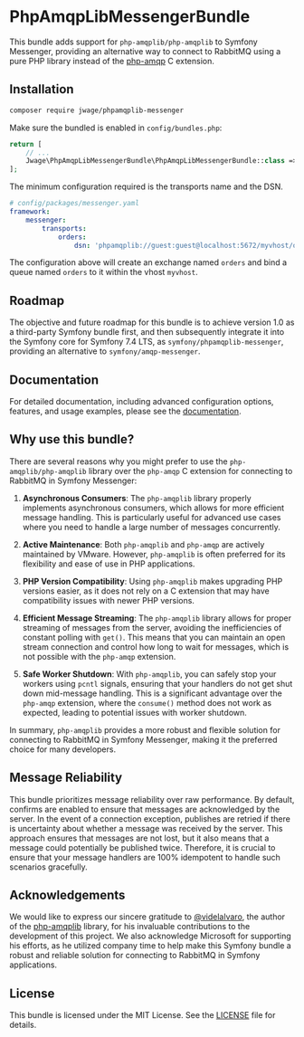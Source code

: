 # PhpAmqpLibMessengerBundle

This bundle adds support for `php-amqplib/php-amqplib` to Symfony Messenger, providing an alternative way to connect to RabbitMQ using a pure PHP library instead of the [php-amqp](https://github.com/php-amqp/php-amqp) C extension.

## Installation

```bash
composer require jwage/phpamqplib-messenger
```

Make sure the bundled is enabled in `config/bundles.php`:

```php
return [
    // ...
    Jwage\PhpAmqpLibMessengerBundle\PhpAmqpLibMessengerBundle::class => ['all' => true],
];
```

The minimum configuration required is the transports name and the DSN.

```yaml
# config/packages/messenger.yaml
framework:
    messenger:
        transports:
            orders:
                dsn: 'phpamqplib://guest:guest@localhost:5672/myvhost/orders'
```

The configuration above will create an exchange named `orders` and bind a queue named `orders` to it within the vhost `myvhost`.

## Roadmap

The objective and future roadmap for this bundle is to achieve version 1.0 as a third-party Symfony bundle first, and then subsequently integrate it into the Symfony core for Symfony 7.4 LTS, as `symfony/phpamqplib-messenger`, providing an alternative to `symfony/amqp-messenger`.

## Documentation

For detailed documentation, including advanced configuration options, features, and usage examples, please see the [documentation](docs/index.md).

## Why use this bundle?

There are several reasons why you might prefer to use the `php-amqplib/php-amqplib` library over the `php-amqp` C extension for connecting to RabbitMQ in Symfony Messenger:

1. **Asynchronous Consumers**: The `php-amqplib` library properly implements asynchronous consumers, which allows for more efficient message handling. This is particularly useful for advanced use cases where you need to handle a large number of messages concurrently.

2. **Active Maintenance**: Both `php-amqplib` and `php-amqp` are actively maintained by VMware. However, `php-amqplib` is often preferred for its flexibility and ease of use in PHP applications.

3. **PHP Version Compatibility**: Using `php-amqplib` makes upgrading PHP versions easier, as it does not rely on a C extension that may have compatibility issues with newer PHP versions.

4. **Efficient Message Streaming**: The `php-amqplib` library allows for proper streaming of messages from the server, avoiding the inefficiencies of constant polling with `get()`. This means that you can maintain an open stream connection and control how long to wait for messages, which is not possible with the `php-amqp` extension.

5. **Safe Worker Shutdown**: With `php-amqplib`, you can safely stop your workers using `pcntl` signals, ensuring that your handlers do not get shut down mid-message handling. This is a significant advantage over the `php-amqp` extension, where the `consume()` method does not work as expected, leading to potential issues with worker shutdown.

In summary, `php-amqplib` provides a more robust and flexible solution for connecting to RabbitMQ in Symfony Messenger, making it the preferred choice for many developers.

## Message Reliability

This bundle prioritizes message reliability over raw performance. By default, confirms are enabled to ensure that messages are acknowledged by the server. In the event of a connection exception, publishes are retried if there is uncertainty about whether a message was received by the server. This approach ensures that messages are not lost, but it also means that a message could potentially be published twice. Therefore, it is crucial to ensure that your message handlers are 100% idempotent to handle such scenarios gracefully.

## Acknowledgements

We would like to express our sincere gratitude to [@videlalvaro](https://github.com/videlalvaro), the author of the [php-amqplib](https://github.com/php-amqplib/php-amqplib) library, for his invaluable contributions to the development of this project. We also acknowledge Microsoft for supporting his efforts, as he utilized company time to help make this Symfony bundle a robust and reliable solution for connecting to RabbitMQ in Symfony applications.

## License

This bundle is licensed under the MIT License. See the [LICENSE](LICENSE) file for details.
